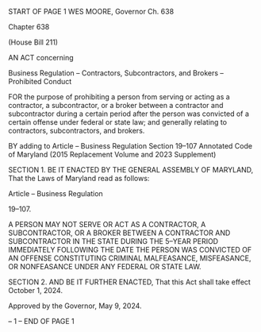 START OF PAGE 1
WES MOORE, Governor Ch. 638

Chapter 638

(House Bill 211)

AN ACT concerning

Business Regulation – Contractors, Subcontractors, and Brokers – Prohibited
Conduct

FOR the purpose of prohibiting a person from serving or acting as a contractor, a
subcontractor, or a broker between a contractor and subcontractor during a certain
period after the person was convicted of a certain offense under federal or state law;
and generally relating to contractors, subcontractors, and brokers.

BY adding to
Article – Business Regulation
Section 19–107
Annotated Code of Maryland
(2015 Replacement Volume and 2023 Supplement)

SECTION 1. BE IT ENACTED BY THE GENERAL ASSEMBLY OF MARYLAND,
That the Laws of Maryland read as follows:

Article – Business Regulation

19–107.

A PERSON MAY NOT SERVE OR ACT AS A CONTRACTOR, A SUBCONTRACTOR, OR
A BROKER BETWEEN A CONTRACTOR AND SUBCONTRACTOR IN THE STATE DURING
THE 5–YEAR PERIOD IMMEDIATELY FOLLOWING THE DATE THE PERSON WAS
CONVICTED OF AN OFFENSE CONSTITUTING CRIMINAL MALFEASANCE,
MISFEASANCE, OR NONFEASANCE UNDER ANY FEDERAL OR STATE LAW.

SECTION 2. AND BE IT FURTHER ENACTED, That this Act shall take effect
October 1, 2024.

Approved by the Governor, May 9, 2024.

– 1 –
END OF PAGE 1